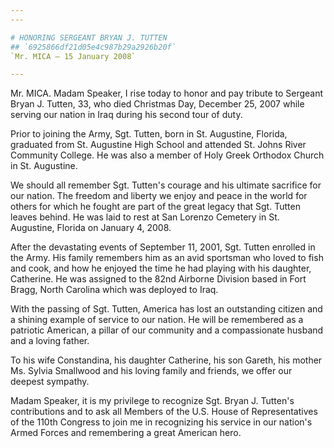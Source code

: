 ```yaml
---
---

# HONORING SERGEANT BRYAN J. TUTTEN
## `6925866df21d05e4c987b29a2926b20f`
`Mr. MICA — 15 January 2008`

---
```



Mr. MICA. Madam Speaker, I rise today to honor and pay tribute to 
Sergeant Bryan J. Tutten, 33, who died Christmas Day, December 25, 2007 
while serving our nation in Iraq during his second tour of duty.

Prior to joining the Army, Sgt. Tutten, born in St. Augustine, 
Florida, graduated from St. Augustine High School and attended St. 
Johns River Community College. He was also a member of Holy Greek 
Orthodox Church in St. Augustine.

We should all remember Sgt. Tutten's courage and his ultimate 
sacrifice for our nation. The freedom and liberty we enjoy and peace in 
the world for others for which he fought are part of the great legacy 
that Sgt. Tutten leaves behind. He was laid to rest at San Lorenzo 
Cemetery in St. Augustine, Florida on January 4, 2008.

After the devastating events of September 11, 2001, Sgt. Tutten 
enrolled in the Army. His family remembers him as an avid sportsman who 
loved to fish and cook, and how he enjoyed the time he had playing with 
his daughter, Catherine. He was assigned to the 82nd Airborne Division 
based in Fort Bragg, North Carolina which was deployed to Iraq.

With the passing of Sgt. Tutten, America has lost an outstanding 
citizen and a shining example of service to our nation. He will be 
remembered as a patriotic American, a pillar of our community and a 
compassionate husband and a loving father.

To his wife Constandina, his daughter Catherine, his son Gareth, his 
mother Ms. Sylvia Smallwood and his loving family and friends, we offer 
our deepest sympathy.

Madam Speaker, it is my privilege to recognize Sgt. Bryan J. Tutten's 
contributions and to ask all Members of the U.S. House of 
Representatives of the 110th Congress to join me in recognizing his 
service in our nation's Armed Forces and remembering a great American 
hero.
